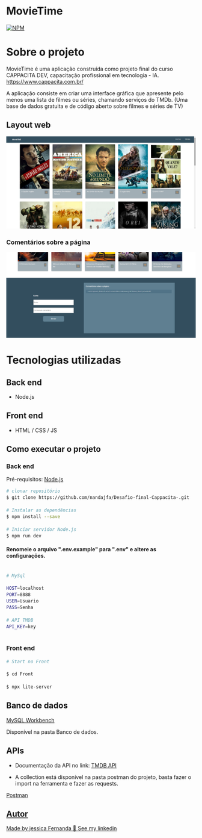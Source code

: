 # MovieTime 
[![NPM](https://img.shields.io/npm/l/react)](https://github.com/nandajfa/cappacitadev/blob/main/LICENSE) 

# Sobre o projeto

MovieTime é uma aplicação construída como projeto final do curso CAPPACITA DEV, capacitação profissional em tecnologia - IA. https://www.cappacita.com.br/

A aplicação consiste em criar uma interface gráfica que apresente pelo menos uma lista de filmes ou séries, chamando serviços do TMDb. (Uma base de dados gratuita e de código aberto sobre filmes e séries de TV)

## Layout web
![Web 1](https://github.com/nandajfa/Desafio-final-Cappacita-/blob/master/assets/12.png)

### Comentários sobre a página
![Web 2](https://github.com/nandajfa/Desafio-final-Cappacita-/blob/master/assets/34%20(2).png)



# Tecnologias utilizadas
## Back end

- Node.js

## Front end

- HTML / CSS / JS 

## Como executar o projeto

### Back end
Pré-requisitos: [Node.js](https://nodejs.org/en/)

```bash
# clonar repositório
$ git clone https://github.com/nandajfa/Desafio-final-Cappacita-.git

# Instalar as dependências 
$ npm install --save

# Iniciar servidor Node.js
$ npm run dev
```

#### Renomeie o arquivo ".env.example" para ".env" e altere as configurações.

```bash

# MySql

HOST=localhost
PORT=8888
USER=Usuario
PASS=Senha

# API TMDB
API_KEY=key
 
```

### Front end

```bash
# Start no Front

$ cd Front

$ npx lite-server 

```

## Banco de dados

[MySQL Workbench](https://www.mysql.com/downloads/)

Disponível na pasta Banco de dados. 

## APIs

- Documentação da API no link: [TMDB API](https://developers.themoviedb.org/3/getting-started/introduction) 

- A collection está disponível na pasta postman do projeto, basta fazer o import na ferramenta e fazer as requests. 

 <a href="https://www.postman.com/downloads/" target="_blank">Postman
 
## Autor

Made by jessica Fernanda 👋 [See my linkedin](https://www.linkedin.com/in/jessica-fernanda-programadora/)
